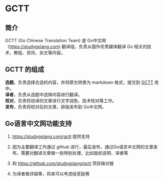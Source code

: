 # GCTT

## 简介

GCTT (Go Chinese Translation Team) 是 Go中文网（https://studygolang.com) 翻译组，负责从国外优秀媒体翻译 Go 相关的技术、教程、资讯、杂文等内容。

## GCTT 的组成

**选题**，负责选择合适的内容，并将原文转换为 markdown 格式，提交到 [GCTT](https://github.com/studygolang/gctt) 库中。  
**译者**，负责从选题中选择内容进行翻译。  
**校对**，负责将初译的文章进行文字润色、技术校对等工作。  
**发布**，负责将校对后的文章，排版发布到 Go中文网。  

## Go语言中文网功能支持

1. https://studygolang.com/gctt 提供支持

2. 因为主要翻译工作通过 github 进行，最后发布，通过Go语言中文网的文章发布，需要对翻译文章做一些特别处理，比如版权说明、译者等

3. 和 https://github.com/studygolang/gctt 项目做对接

4. 为译者做评级等，将来可以考虑给奖励等